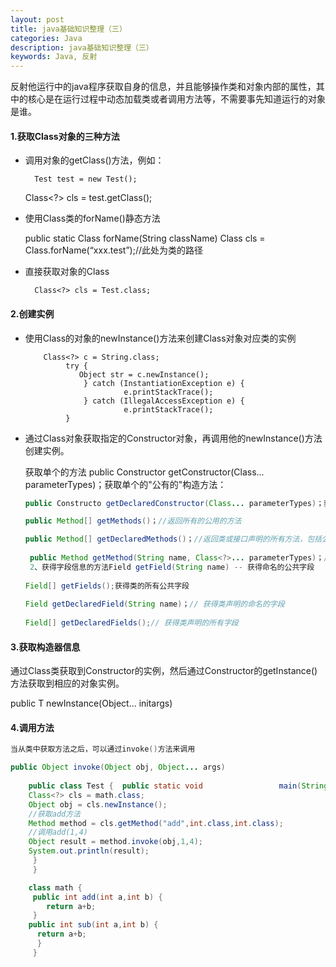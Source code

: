 ```yaml
---
layout: post
title: java基础知识整理（三）
categories: Java
description: java基础知识整理（三）
keywords: Java, 反射
---
```




反射他运行中的java程序获取自身的信息，并且能够操作类和对象内部的属性，其中的核心是在运行过程中动态加载类或者调用方法等，不需要事先知道运行的对象是谁。

#### 1.获取Class对象的三种方法

- 调用对象的getClass()方法，例如：

		Test test = new Test();
	Class<?> cls = test.getClass();

- 使用Class类的forName()静态方法

    public static Class<?> forName(String 	className)
     Class<?> cls = Class.forName(“xxx.test”);//此处为类的路径  

    

- 直接获取对象的Class

		Class<?> cls = Test.class;



#### 2.创建实例 

- 使用Class的对象的newInstance()方法来创建Class对象对应类的实例

		  Class<?> c = String.class;
               try {
          		  Object str = c.newInstance();
                   } catch (InstantiationException e) {
                            e.printStackTrace();
                   } catch (IllegalAccessException e) {
                            e.printStackTrace();
               }
		

- 通过Class对象获取指定的Constructor对象，再调用他的newInstance()方法创建实例。

   获取单个的方法
   	public Constructor getConstructor(Class... 		parameterTypes)；获取单个的"公有的"构造方法：
   	
   ```java
   public Constructo getDeclaredConstructor(Class... parameterTypes)；获取"某个构造方法"可以是私有的，或受保护、默认、公有；
   
   public Method[] getMethods()；//返回所有的公用的方法
   
   public Method[] getDeclaredMethods()；//返回类或接口声明的所有方法，包括公共、保护、默认（包）访问和私有方法，但不包括继承的方法。
   	
   	public Method getMethod(String name, Class<?>... parameterTypes)；//返回特定的方法；两个参数分别为方法名和方法对应的对象
   	2、获得字段信息的方法Field getField(String name) -- 获得命名的公共字段 
    
   Field[] getFields();获得类的所有公共字段 
    
   Field getDeclaredField(String name)；// 获得类声明的命名的字段 
    
   Field[] getDeclaredFields();// 获得类声明的所有字段
   ```


#### 3.获取构造器信息

​	通过Class类获取到Constructor的实例，然后通过Constructor的getInstance()方法获取到相应的对象实例。

public T newInstance(Object... initargs) 

#### 4.调用方法

```java
当从类中获取方法之后，可以通过invoke()方法来调用

public Object invoke(Object obj, Object... args)
	
	public class Test {  public static void 				main(String[] args) 				throws IllegalAccessException, 					InstantiationException, 			NoSuchMethodException, InvocationTargetException {
    Class<?> cls = math.class;
    Object obj = cls.newInstance();
    //获取add方法
    Method method = cls.getMethod("add",int.class,int.class);
    //调用add(1,4)
    Object result = method.invoke(obj,1,4);
    System.out.println(result);
     }
     }

	class math {
	 public int add(int a,int b) {
    	return a+b;
     }
    public int sub(int a,int b) {
      return a+b; 
      }
     }
```